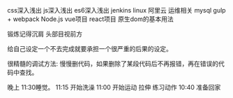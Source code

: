 
css深入浅出
js深入浅出
es6深入浅出
jenkins linux 阿里云 运维相关
mysql
gulp + webpack
Node.js
vue项目
react项目
原生dom的基本用法


锻炼记得沉肩 头部目视前方

给自己设定一个不去完成就要承担一个很严重的后果的设定。

很精髓的调试方法: 慢慢删代码，如果删除了某段代码后不再报错，再在错误的代码中查找。

晚上
11:30睡觉。
11:15 开始洗澡
11:00 开始运动 拉伸 练习动作
10:40 准备回家




























